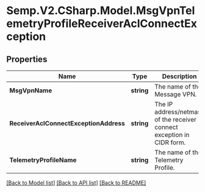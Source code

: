 # Semp.V2.CSharp.Model.MsgVpnTelemetryProfileReceiverAclConnectException
## Properties

Name | Type | Description | Notes
------------ | ------------- | ------------- | -------------
**MsgVpnName** | **string** | The name of the Message VPN. | [optional] 
**ReceiverAclConnectExceptionAddress** | **string** | The IP address/netmask of the receiver connect exception in CIDR form. | [optional] 
**TelemetryProfileName** | **string** | The name of the Telemetry Profile. | [optional] 

[[Back to Model list]](../README.md#documentation-for-models) [[Back to API list]](../README.md#documentation-for-api-endpoints) [[Back to README]](../README.md)

